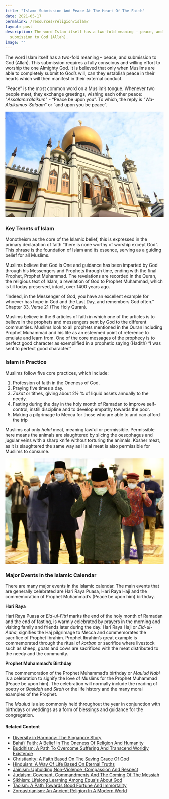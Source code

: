 ```yaml
---
title: "Islam: Submission And Peace At The Heart Of The Faith"
date: 2021-05-17
permalink: /resources/religion/islam/
layout: post
description: The word Islam itself has a two-fold meaning – peace, and
  submission to God (Allah).
image: ""
---
```

The word Islam itself has a two-fold meaning – peace, and submission to God (Allah). This submission requires a fully conscious and willing effort to worship the one Almighty God. It is believed that only when Muslims are able to completely submit to God’s will, can they establish peace in their hearts which will then manifest in their external conduct.
 
“Peace” is the most common word on a Muslim’s tongue. Whenever two people meet, they exchange greetings, wishing each other peace: "*Assalamu’alaikum*" - “Peace be upon you”. To which, the reply is “*Wa-Alaikumus-Salaam*” or “and upon you be peace”.

![Sultan Mosque, Singapore](/images/religion/singapore-sultan-mosque-exterior.jpg)
 
### Key Tenets of Islam
 
Monotheism as the core of the Islamic belief, this is expressed in the primary declaration of faith “there is none worthy of worship except God”. This phrase is the foundation of Islam and its essence, serving as a guiding belief for all Muslims.
 
Muslims believe that God is One and guidance has been imparted by God through his Messengers and Prophets through time, ending with the final Prophet, Prophet Muhammad. The revelations are recorded in the Quran, the religious text of Islam, a revelation of God to Prophet Muhammad, which is till today preserved, intact, over 1400 years ago.
 
“Indeed, in the Messenger of God, you have an excellent example for whoever has hope in God and the Last Day, and remembers God often.” Chapter 33, Verse 21 (The Holy Quran).
 
Muslims believe in the 6 articles of faith in which one of the articles is to believe in the prophets and messengers sent by God to the different communities. Muslims look to all prophets mentioned in the Quran including Prophet Muhammad and his life as an esteemed point of reference to emulate and learn from. One of the core messages of the prophecy is to perfect good character as exemplified in a prophetic saying (Hadith) “I was sent to perfect good character.”
 
### Islam in Practice
 
Muslims follow five core practices, which include: 
1.  Profession of faith in the Oneness of God. 
2.  Praying five times a day. 
3.  *Zakat* or tithes, giving about 2½ % of liquid assets annually to the needy. 
4.  Fasting during the day in the holy month of Ramadan to improve self-control, instill discipline and to develop empathy towards the poor. 
5.  Making a pilgrimage to Mecca for those who are able to and can afford the trip
 
Muslims eat only *halal* meat, meaning lawful or permissible. Permissible here means the animals are slaughtered by slicing the oesophagus and jugular veins with a sharp knife without torturing the animals. Kosher meat, as it is slaughtered the same way as Halal meat is also permissible for Muslims to consume.

![Muslims praying together](/images/religion/muslims-praying-muis.jpg)
 
### Major Events in the Islamic Calendar
 
There are many major events in the Islamic calendar. The main events that are generally celebrated are Hari Raya Puasa, Hari Raya Haji and the commemoration of Prophet Muhammad’s (Peace be upon him) birthday. 
 
**Hari Raya**
 
Hari Raya Puasa or *Eid-ul-Fitri* marks the end of the holy month of Ramadan and the end of fasting, is warmly celebrated by prayers in the morning and visiting family and friends later during the day. Hari Raya Haji or *Eid-ul-Adha*, signifies the Haj pilgrimage to Mecca and commemorates the sacrifice of Prophet Ibrahim. Prophet Ibrahim’s great example is commemorated through the ritual of *korban* or sacrifice where livestock such as sheep, goats and cows are sacrificed with the meat distributed to the needy and the community.
 
**Prophet Muhammad’s Birthday**
 
The commemoration of the Prophet Muhammad’s birthday or *Maulud Nabi* is a celebration to signify the love of Muslims for the Prophet Muhammad (Peace be upon him). The celebration will normally include the reading of poetry or *Qasidah* and *Sirah* or the life history and the many moral examples of the Prophet.
 
The *Maulud* is also commonly held throughout the year in conjunction with birthdays or weddings as a form of blessings and guidance for the congregation.

#### Related Content
* [Diversity in Harmony: The Singapore Story](https://www.harmonycircle.sg/resources/religion/diversity-in-harmony/)
* [Bahá’í Faith: A Belief In The Oneness Of Religion And Humanity](https://www.harmonycircle.sg/resources/religion/bahai-faith/)
* [Buddhism: A Path To Overcome Suffering And Transcend Worldly Existence](https://www.harmonycircle.sg/resources/religion/buddhism/)
* [Christianity: A Faith Based On The Saving Grace Of God](https://www.harmonycircle.sg/resources/religion/christianity/)
* [Hinduism: A Way Of Life Based On Eternal Truths](https://www.harmonycircle.sg/resources/religion/hinduism/)
* [Jainism: Upholding Non-Violence, Compassion And Respect](https://www.harmonycircle.sg/resources/religion/jainism/)
* [Judaism: Covenant, Commandments And The Coming Of The Messiah](https://www.harmonycircle.sg/resources/religion/judaism/)
* [Sikhism: Lifelong Learning Among Equals About God](https://www.harmonycircle.sg/resources/religion/sikhism/)
* [Taoism: A Path Towards Good Fortune And Immortality](https://www.harmonycircle.sg/resources/religion/taoism/)
* [Zoroastrianism: An Ancient Religion In A Modern World](https://www.harmonycircle.sg/resources/religion/zoroastrianism/)